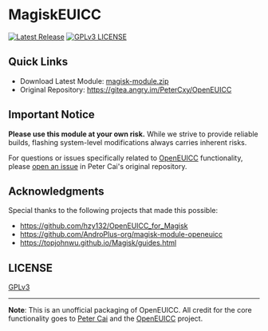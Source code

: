 # MagiskEUICC

[![Latest Release][LATEST-RELEASE-BADGE]][LATEST-RELEASE]
[![GPLv3 LICENSE][LICENSE-BADGE]](LICENSE.txt)

## Quick Links

- Download Latest Module: [magisk-module.zip][LATEST-RELEASE-MODULE]
- Original Repository: <https://gitea.angry.im/PeterCxy/OpenEUICC>

## Important Notice

**Please use this module at your own risk.** While we strive to provide reliable builds, flashing system-level modifications always carries inherent risks.

For questions or issues specifically related to [OpenEUICC] functionality, please [open an issue] in Peter Cai's original repository.

## Acknowledgments

Special thanks to the following projects that made this possible:

- <https://github.com/hzy132/OpenEUICC_for_Magisk>
- <https://github.com/AndroPlus-org/magisk-module-openeuicc>
- <https://topjohnwu.github.io/Magisk/guides.html>

## LICENSE

[GPLv3](LICENSE.txt)

---

**Note**: This is an unofficial packaging of OpenEUICC. All credit for the core functionality goes to [Peter Cai] and the [OpenEUICC] project.

[Peter Cai]: https://typeblog.net
[UTC]: https://time.is/UTC
[OpenEUICC]: https://gitea.angry.im/PeterCxy/OpenEUICC
[OpenEUICC actions]: https://gitea.angry.im/PeterCxy/OpenEUICC/actions
[open an issue]: https://gitea.angry.im/PeterCxy/OpenEUICC/issues/new
[LATEST-RELEASE]: https://github.com/CursedHardware/MagiskEUICC/releases/latest
[LATEST-RELEASE-BADGE]: https://img.shields.io/github/v/release/CursedHardware/MagiskEUICC?label=Latest%20Release
[LATEST-RELEASE-MODULE]: https://github.com/CursedHardware/MagiskEUICC/releases/latest/download/magisk-module.zip
[LICENSE-BADGE]: https://img.shields.io/badge/License-GPLv3-blue.svg

